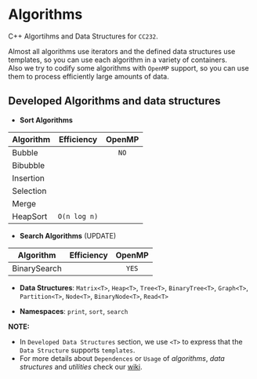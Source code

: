 # Algorithms
C++ Algortihms and Data Structures for `CC232`.

Almost all algorithms use iterators and the defined data structures use templates, so you can use each algorithm in a variety of containers.  
Also we try to codify some algorithms with `OpenMP` support, so you can use them to process efficiently large amounts of data.

## Developed Algorithms and data structures

+ **Sort Algorithms**

| Algorithm | Efficiency   | OpenMP |
|-----------|--------------|:------:|
| Bubble    |              | `NO`   |
| Bibubble  |              |        |
| Insertion |              |        |
| Selection |              |        |
| Merge     |              |        |
| HeapSort  | `O(n log n)` |        |

+ **Search Algorithms** (UPDATE)

| Algorithm    | Efficiency | OpenMP |
|--------------|------------|:------:|
| BinarySearch |            | `YES`  |


+ **Data Structures**: `Matrix<T>`, `Heap<T>`, `Tree<T>`, `BinaryTree<T>`, `Graph<T>`, `Partition<T>`, `Node<T>`, `BinaryNode<T>`, `Read<T>`

+ **Namespaces**: `print`, `sort`, `search`


**NOTE:**  
* In `Developed Data Structures` section, we use `<T>` to express that the `Data Structure` supports `templates`.
* For more details about `Dependences` or `Usage` of *algorithms*, *data structures* and *utilities* check our [wiki](https://github.com/glozanoa/algorithms/wiki).

